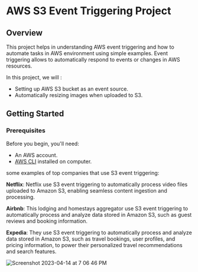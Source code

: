 # AWS S3 Event Triggering Project 

## Overview

This project helps in  understanding AWS event triggering and how to automate tasks in  AWS environment using simple examples. Event triggering allows to automatically respond to events or changes in  AWS resources.

In this project, we will :

- Setting up AWS S3 bucket as an event source.
- Automatically resizing images when uploaded to S3.

## Getting Started

### Prerequisites

Before you begin, you'll need:

- An AWS account.
- [AWS CLI](https://aws.amazon.com/cli/) installed on  computer.


some examples of top companies that use S3 event triggering:

**Netflix**: Netflix use S3 event triggering to automatically process video files uploaded to Amazon S3, enabling seamless content ingestion and processing.

**Airbnb**: This lodging and homestays aggregator use S3 event triggering to automatically process and analyze data stored in Amazon S3, such as guest reviews and booking information.

**Expedia**: They use S3 event triggering to automatically process and analyze data stored in Amazon S3, such as travel bookings, user profiles, and pricing information, to power their personalized travel recommendations and search features.


![Screenshot 2023-04-14 at 7 06 46 PM](https://user-images.githubusercontent.com/43399466/232058778-a7299e9b-9892-471c-a05d-14d773b5b333.png)
